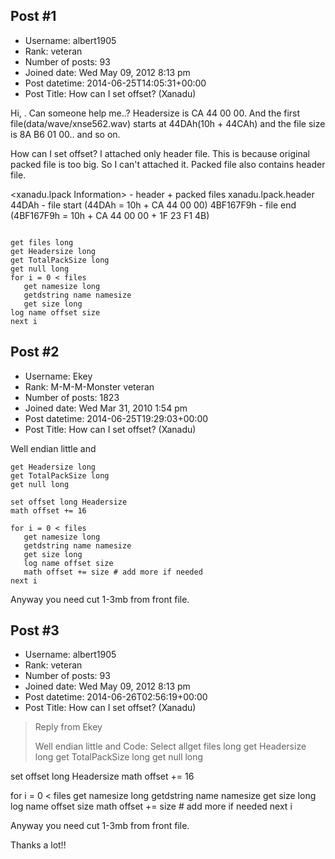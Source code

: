 ## Post #1
- Username: albert1905
- Rank: veteran
- Number of posts: 93
- Joined date: Wed May 09, 2012 8:13 pm
- Post datetime: 2014-06-25T14:05:31+00:00
- Post Title: How can I set offset? (Xanadu)

Hi,   . Can someone help me..? 
Headersize is CA 44 00 00. And the first file(data/wave/xnse562.wav) starts at 44DAh(10h + 44CAh) and the file size is 8A B6 01 00.. and so on.



How can I set offset? I attached only header file. This is because original packed file is too big. So I can't attached it. Packed file also contains header file. 

<xanadu.lpack Information> - header + packed files
xanadu.lpack.header
44DAh - file start (44DAh = 10h + CA 44 00 00)
4BF167F9h - file end (4BF167F9h =  10h + CA 44 00 00 + 1F 23 F1 4B)

```

get files long
get Headersize long
get TotalPackSize long
get null long
for i = 0 < files
   get namesize long
   getdstring name namesize
   get size long
log name offset size
next i
```
## Post #2
- Username: Ekey
- Rank: M-M-M-Monster veteran
- Number of posts: 1823
- Joined date: Wed Mar 31, 2010 1:54 pm
- Post datetime: 2014-06-25T19:29:03+00:00
- Post Title: How can I set offset? (Xanadu)

Well endian little and

```
get Headersize long
get TotalPackSize long
get null long

set offset long Headersize
math offset += 16

for i = 0 < files
   get namesize long
   getdstring name namesize
   get size long
   log name offset size
   math offset += size # add more if needed
next i
```


Anyway you need cut 1-3mb from front file.
## Post #3
- Username: albert1905
- Rank: veteran
- Number of posts: 93
- Joined date: Wed May 09, 2012 8:13 pm
- Post datetime: 2014-06-26T02:56:19+00:00
- Post Title: How can I set offset? (Xanadu)

> Reply from Ekey
>
> Well endian little and
Code: Select allget files long
get Headersize long
get TotalPackSize long
get null long

set offset long Headersize
math offset += 16

for i = 0 < files
   get namesize long
   getdstring name namesize
   get size long
   log name offset size
   math offset += size # add more if needed
next i

Anyway you need cut 1-3mb from front file.

Thanks a lot!!
